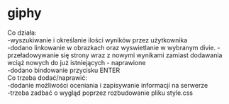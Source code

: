 # giphy
Co działa:<br>
-wyszukiwanie i określanie ilości wyników przez użytkownika<br>
-dodano linkowanie w obrazkach oraz wyswietlanie w wybranym divie.
-przeładowywanie się strony wraz z nowymi wynikami zamiast dodawania wciąż nowych do już istniejących - naprawione<br>
-dodano bindowanie przycisku ENTER<br>
Co trzeba dodać/naprawić:<br>
-dodanie możliwości oceniania i zapisywanie informacji na serwerze<br>
-trzeba zadbać o wygląd poprzez rozbudowanie pliku style.css<br>
